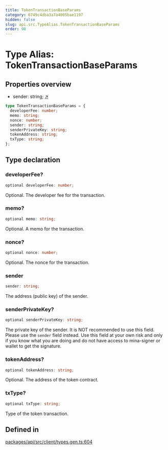```yaml
---
title: TokenTransactionBaseParams
category: 6749c4dba3a7a4005bae1197
hidden: false
slug: api.src.TypeAlias.TokenTransactionBaseParams
order: 98
---
```


# Type Alias: TokenTransactionBaseParams

## Properties overview

- sender:  string; [↗](#sender)

```ts
type TokenTransactionBaseParams = {
  developerFee: number;
  memo: string;
  nonce: number;
  sender: string;
  senderPrivateKey: string;
  tokenAddress: string;
  txType: string;
};
```

## Type declaration

### developerFee?

```ts
optional developerFee: number;
```

Optional. The developer fee for the transaction.

### memo?

```ts
optional memo: string;
```

Optional. A memo for the transaction.

### nonce?

```ts
optional nonce: number;
```

Optional. The nonce for the transaction.

### sender

```ts
sender: string;
```

The address (public key) of the sender.

### senderPrivateKey?

```ts
optional senderPrivateKey: string;
```

The private key of the sender. It is NOT recommended to use this field. Please use the `sender` field instead. Use this field at your own risk and only if you know what you are doing and do not have access to mina-signer or wallet to get the signature.

### tokenAddress?

```ts
optional tokenAddress: string;
```

Optional. The address of the token contract.

### txType?

```ts
optional txType: string;
```

Type of the token transaction.

## Defined in

[packages/api/src/client/types.gen.ts:604](https://github.com/zkcloudworker/minatokens-lib/blob/main/packages/api/src/client/types.gen.ts#L604)
